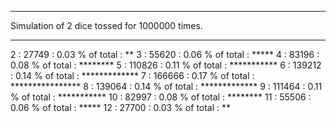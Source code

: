 ***
Simulation of 2 dice tossed for 1000000 times.
***
 
 2 :      27749 : 0.03 % of total : **
 3 :      55620 : 0.06 % of total : *****
 4 :      83196 : 0.08 % of total : ********
 5 :     110826 : 0.11 % of total : ***********
 6 :     139212 : 0.14 % of total : *************
 7 :     166666 : 0.17 % of total : ****************
 8 :     139064 : 0.14 % of total : *************
 9 :     111464 : 0.11 % of total : ***********
10 :      82997 : 0.08 % of total : ********
11 :      55506 : 0.06 % of total : *****
12 :      27700 : 0.03 % of total : **
